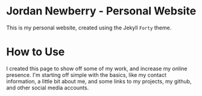 # Jordan Newberry - Personal Website

This is my personal website, created using the Jekyll `Forty` theme.

# How to Use

I created this page to show off some of my work, and increase my online presence.
I'm starting off simple with the basics, like my contact information, a little bit about me, and some links to my projects, my github, and other social media accounts.

